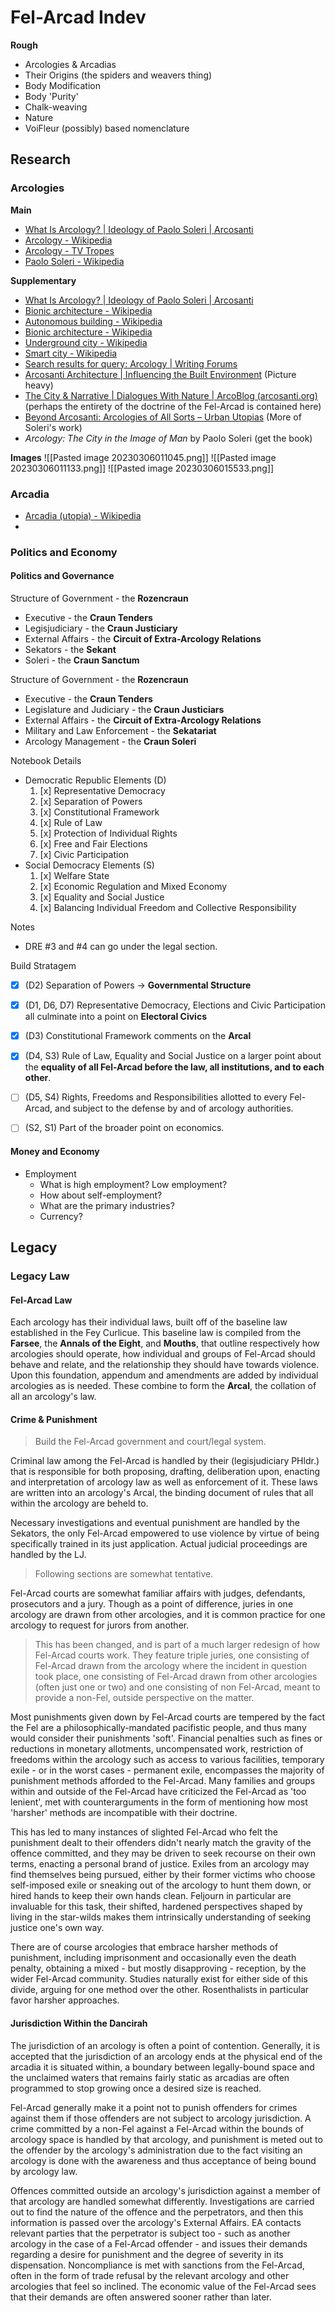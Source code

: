 # Fel-Arcad Indev
**Rough**
- Arcologies & Arcadias
- Their Origins (the spiders and weavers thing)
- Body Modification
- Body 'Purity'
- Chalk-weaving
- Nature
- VoiFleur (possibly) based nomenclature

## Research
### Arcologies
**Main**
- [What Is Arcology? | Ideology of Paolo Soleri | Arcosanti](https://www.arcosanti.org/arcology/)
- [Arcology - Wikipedia](https://en.wikipedia.org/wiki/Arcology)
- [Arcology - TV Tropes](https://tvtropes.org/pmwiki/pmwiki.php/Main/Arcology)
- [Paolo Soleri - Wikipedia](https://en.wikipedia.org/wiki/Paolo_Soleri)

**Supplementary**
- [What Is Arcology? | Ideology of Paolo Soleri | Arcosanti](https://www.arcosanti.org/arcology/#:~:text=Arcology%20is%20the%20fusion%20of,functioning%20as%20a%20living%20system.)
- [Bionic architecture - Wikipedia](https://en.wikipedia.org/wiki/Bionic_architecture)
- [Autonomous building - Wikipedia](https://en.wikipedia.org/wiki/Autonomous_building)
- [Bionic architecture - Wikipedia](https://en.wikipedia.org/wiki/Bionic_architecture)
- [Underground city - Wikipedia](https://en.wikipedia.org/wiki/Underground_city)
- [Smart city - Wikipedia](https://en.wikipedia.org/wiki/Smart_city)
- [Search results for query: Arcology | Writing Forums](https://www.writingforums.com/search/23386/?q=Arcology&o=date)
- [Arcosanti Architecture | Influencing the Built Environment](https://www.arcosanti.org/architecture/) (Picture heavy)
- [The City & Narrative | Dialogues With Nature | ArcoBlog (arcosanti.org)](https://www.arcosanti.org/the-city-narriative/) (perhaps the entirety of the doctrine of the Fel-Arcad is contained here)
- [Beyond Arcosanti: Arcologies of All Sorts – Urban Utopias](https://urbanutopias.net/2019/09/15/beyond-arcosanti/) (More of Soleri's work)
- _Arcology: The City in the Image of Man_ by Paolo Soleri (get the book)

**Images**
![[Pasted image 20230306011045.png]]
![[Pasted image 20230306011133.png]]
![[Pasted image 20230306015533.png]]


### Arcadia
- [Arcadia (utopia) - Wikipedia](https://en.wikipedia.org/wiki/Arcadia_(utopia))
- 


### Politics and Economy
#### Politics and Governance
Structure of Government - the **Rozencraun**
- Executive - the **Craun Tenders**
- Legisjudiciary - the **Craun Justiciary**
- External Affairs - the **Circuit of Extra-Arcology Relations**
- Sekators - the **Sekant**
- Soleri - the **Craun Sanctum**


Structure of Government - the **Rozencraun**
- Executive - the **Craun Tenders**
- Legislature and Judiciary - the **Craun Justiciars**
- External Affairs - the **Circuit of Extra-Arcology Relations**
- Military and Law Enforcement - the **Sekatariat**
- Arcology Management - the **Craun Soleri**

Notebook Details
- Democratic Republic Elements (D)
	1. [x] Representative Democracy
	2. [x] Separation of Powers
	3. [x] Constitutional Framework
	4. [x] Rule of Law
	5. [x] Protection of Individual Rights
	6. [x] Free and Fair Elections
	7. [x] Civic Participation
- Social Democracy Elements (S)
	1. [x] Welfare State
	2. [x] Economic Regulation and Mixed Economy
	3. [x] Equality and Social Justice
	4. [x] Balancing Individual Freedom and Collective Responsibility

Notes
- DRE #3 and #4 can go under the legal section.

Build Stratagem
- [x] (D2) Separation of Powers -> **Governmental Structure**
- [x] (D1, D6, D7) Representative Democracy, Elections and Civic Participation all culminate into a point on **Electoral Civics**
- [x] (D3) Constitutional Framework comments on the **Arcal**
- [x] (D4, S3) Rule of Law, Equality and Social Justice on a larger point about the **equality of all Fel-Arcad before the law, all institutions, and to each other**. 
- [ ] (D5, S4) Rights, Freedoms and Responsibilities allotted to every Fel-Arcad, and subject to the defense by and of arcology authorities.
- [ ] (S2, S1) Part of the broader point on economics.


#### Money and Economy
- Employment
	- What is high employment? Low employment?
	- How about self-employment?
	- What are the primary industries?
	- Currency?

## Legacy
### Legacy Law
#### Fel-Arcad Law
Each arcology has their individual laws, built off of the baseline law established in the Fey Curlicue. This baseline law is compiled from the **Farsee**, the **Annals of the Eight**, and **Mouths**, that outline respectively how arcologies should operate, how individual and groups of Fel-Arcad should behave and relate, and the relationship they should have towards violence. Upon this foundation, appendum and amendments are added by individual arcologies as is needed. These combine to form the **Arcal**, the collation of all an arcology's law.

#### Crime & Punishment
> Build the Fel-Arcad government and court/legal system.

Criminal law among the Fel-Arcad is handled by their (legisjudiciary PHldr.) that is responsible for both proposing, drafting, deliberation upon, enacting and interpretation of arcology law as well as enforcement of it. These laws are written into an arcology's Arcal, the binding document of rules that all within the arcology are beheld to.

Necessary investigations and eventual punishment are handled by the Sekators, the only Fel-Arcad empowered to use violence by virtue of being specifically trained in its just application. Actual judicial proceedings are handled by the LJ.

> Following sections are somewhat tentative.

Fel-Arcad courts are somewhat familiar affairs with judges, defendants, prosecutors and a jury. Though as a point of difference, juries in one arcology are drawn from other arcologies, and it is common practice for one arcology to request for jurors from another. 

> This has been changed, and is part of a much larger redesign of how Fel-Arcad courts work. They feature triple juries, one consisting of Fel-Arcad drawn from the arcology where the incident in question took place, one consisting of Fel-Arcad drawn from other arcologies (often just one or two) and one consisting of non Fel-Arcad, meant to provide a non-Fel, outside perspective on the matter. 

Most punishments given down by Fel-Arcad courts are tempered by the fact the Fel are a philosophically-mandated pacifistic people, and thus many would consider their punishments 'soft'. Financial penalties such as fines or reductions in monetary allotments, uncompensated work, restriction of freedoms within the arcology such as access to various facilities, temporary exile - or in the worst cases - permanent exile, encompasses the majority of punishment methods afforded to the Fel-Arcad. Many families and groups within and outside of the Fel-Arcad have criticized the Fel-Arcad as 'too lenient', met with counterarguments in the form of mentioning how most 'harsher' methods are incompatible with their doctrine.

This has led to many instances of slighted Fel-Arcad who felt the punishment dealt to their offenders didn't nearly match the gravity of the offence committed, and they may be driven to seek recourse on their own terms, enacting a personal brand of justice. Exiles from an arcology may find themselves being pursued, either by their former victims who choose self-imposed exile or sneaking out of the arcology to hunt them down, or hired hands to keep their own hands clean. Feljourn in particular are invaluable for this task, their shifted, hardened perspectives shaped by living in the star-wilds makes them intrinsically understanding of seeking justice one's own way.

There are of course arcologies that embrace harsher methods of punishment, including imprisonment and occasionally even the death penalty, obtaining a mixed - but mostly disapproving - reception, by the wider Fel-Arcad community. Studies naturally exist for either side of this divide, arguing for one method over the other. Rosenthalists in particular favor harsher approaches.

#### Jurisdiction Within the Dancirah
The jurisdiction of an arcology is often a point of contention. Generally, it is accepted that the jurisdiction of an arcology ends at the physical end of the arcadia it is situated within, a boundary between legally-bound space and the unclaimed waters that remains fairly static as arcadias are often programmed to stop growing once a desired size is reached.

Fel-Arcad generally make it a point not to punish offenders for crimes against them if those offenders are not subject to arcology jurisdiction. A crime committed by a non-Fel against a Fel-Arcad within the bounds of arcology space is handled by that arcology, and punishment is meted out to the offender by the arcology's administration due to the fact visiting an arcology is done with the awareness and thus acceptance of being bound by arcology law. 

Offences committed outside an arcology's jurisdiction against a member of that arcology are handled somewhat differently. Investigations are carried out to find the nature of the offence and the perpetrators, and then this information is passed over the arcology's External Affairs. EA contacts relevant parties that the perpetrator is subject too - such as another arcology in the case of a Fel-Arcad offender - and issues their demands regarding a desire for punishment and the degree of severity in its dispensation. Noncompliance is met with sanctions from the Fel-Arcad, often in the form of trade refusal by the relevant arcology and other arcologies that feel so inclined. The economic value of the Fel-Arcad sees that their demands are often answered sooner rather than later.




